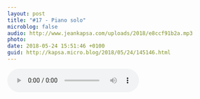 ```yaml
---
layout: post
title: "#17 - Piano solo"
microblog: false
audio: http://www.jeankapsa.com/uploads/2018/e8ccf91b2a.mp3
photo: 
date: 2018-05-24 15:51:46 +0100
guid: http://kapsa.micro.blog/2018/05/24/145146.html
---
```

<audio controls="controls" src="http://www.jeankapsa.com/uploads/2018/e8ccf91b2a.mp3" />

